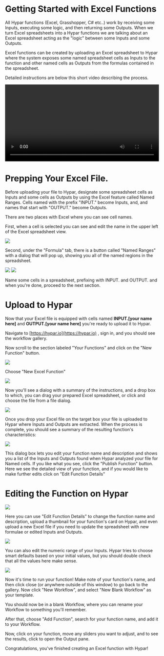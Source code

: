 # Getting Started with Excel Functions

All Hypar functions (Excel, Grasshopper, C# etc..) work by receiving some Inputs, executing some logic, and then returning some Outputs.  When we turn Excel spreadsheets into a Hypar functions we are talking about an Excel spreadsheet acting as the "logic" between some Inputs and some Outputs.

Excel functions can be created by uploading an Excel spreadsheet to Hypar where the system exposes some named spreadsheet cells as Inputs to the function and other named cells as Outputs from the formulas contained in the spreadsheet.  

Detailed instructions are below this short video describing the process.

<video width="100%" controls>
  <source src="https://hypar.io/videos/excel+tutorial.mp4" type="video/mp4">
</video>

# Prepping Your Excel File.

Before uploading your file to Hypar, designate some spreadsheet cells as Inputs and some cells as Outputs by using the Excel feature called Named Ranges. Cells named with the prefix "INPUT." become Inputs, and, and names that start with "OUTPUT." become Outputs.

There are two places with Excel where you can see cell names.

First, when a cell is selected you can see and edit the name in the upper left of the Excel spreadsheet view.

![](./images/ExcelNameCellHighlighted2020.05.07.png)

Second, under the "Formula" tab, there is a button called "Named Ranges"  with a dialog that will pop up, showing you all of the named regions in the spreadsheet.

![](./images/ExcelNamedRegionsButton2020.05.07.png)
![](./images/ExcelNamedRegionsDialog2020.05.07.png)

Name some cells in a spreadsheet, prefixing with INPUT. and OUTPUT. and when you're done, proceed to the next section.

# Upload to Hypar

Now that your Excel file is equipped with cells named <strong>INPUT.[your name here]</strong> and <strong>OUTPUT.[your name here]</strong> you're ready to upload it to Hypar.

Navigate to [https://hypar.io](https://hypar.io) , sign in, and you should see the workflow gallery.

Now scroll to the section labeled "Your Functions" and click on the "New Function" button.

![](./images/ExcelNewFunctionsButton2020.05.07.png)

Choose "New Excel Function"

![](./images/ExcelNewExcelButton2020.05.07.png)

Now you'll see a dialog with a summary of the instructions, and a drop box to which, you can drag your prepared Excel spreadsheet, or click and choose the file from a file dialog.

![](./images/ExcelNewExcelUpload2020.05.07.png)

Once you drop your Excel file on the target box your file is uploaded to Hypar where Inputs and Outputs are extracted. When the process is complete, you should see a summary of the resulting function's characteristics:

![](./images/ExcelNewExcelSummary2020.05.07.png)

This dialog box lets you edit your function name and description and shows you a list of the Inputs and Outputs found when Hypar analyzed your file for Named cells. If you like what you see, click the "Publish Function" button. 
Here we see the detailed view of your function, and if you would like to make further edits click on "Edit Function Details"

# Editing the Function on Hypar

![](./images/ExcelFunctionDetails2020.05.07.png)

Here you can use "Edit Function Details" to change the function name and description, upload a thumbnail for your function's card on Hypar, and even upload a new Excel file if you need to update the spreadsheet with new formulae or edited Inputs and Outputs.

![](./images/ExcelFunctionEditDetails2020.05.07.png)

You can also edit the numeric range of your Inputs. Hypar tries to choose smart defaults based on your initial values, but you should double check that all the values here make sense.

![](./images/ExcelFunctionEditInputDetails2020.05.07.png)

Now it's time to run your function!  Make note of your function's name, and then click close (or anywhere outside of this window) to go back to the gallery. Now click "New Workflow", and select "New Blank Workflow" as your template.

You should now be in a blank Workflow, where you can rename your Workflow to something you'll remember.

After that, choose "Add Function", search for your function name, and add it to your Workflow.  

Now, click on your function, move any sliders you want to adjust, and to see the results, click to open the Output pane.  

Congratulations, you've finished creating an Excel function with Hypar!